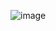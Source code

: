 ![image](https://github.com/20240507-ohgiraffers-songpa/02_mysql/assets/166224500/0091b64b-df1a-4839-9abc-821ead0578e4)

